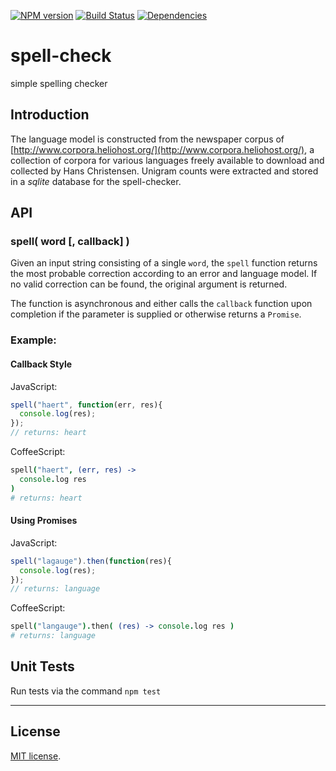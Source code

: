 [![NPM version][npm-image]][npm-url]
[![Build Status][travis-image]][travis-url]
[![Dependencies][dependencies-image]][dependencies-url]

# spell-check
simple spelling checker

## Introduction

The language model is constructed from the newspaper corpus of
[http://www.corpora.heliohost.org/](http://www.corpora.heliohost.org/),
a collection of corpora for various languages freely available to download and
collected by Hans Christensen. Unigram counts were extracted and stored
in a *sqlite* database for the spell-checker.  

## API

### spell( word [, callback] )

Given an input string consisting of a single `word`,
the `spell` function returns the most probable correction according
to an error and language model. If no valid correction can be found,
the original argument is returned.

The function is asynchronous and either calls the `callback` function upon
completion if the parameter is supplied or otherwise
returns a `Promise`.

### Example:

#### Callback Style

JavaScript:
```js
spell("haert", function(err, res){
  console.log(res);
});
// returns: heart 
```

CoffeeScript:
```coffeescript
spell("haert", (err, res) ->
  console.log res
)
# returns: heart 
```

#### Using Promises

JavaScript:
```js
spell("lagauge").then(function(res){
  console.log(res);
});
// returns: language
```

CoffeeScript:
```coffeescript
spell("langauge").then( (res) -> console.log res )
# returns: language
```

## Unit Tests

Run tests via the command `npm test`

---
## License

[MIT license](http://opensource.org/licenses/MIT).

[npm-image]: https://badge.fury.io/js/spell-check.svg
[npm-url]: http://badge.fury.io/js/spell-check

[travis-image]: https://travis-ci.org/Planeshifter/spell-check.svg
[travis-url]: https://travis-ci.org/Planeshifter/spell-check

[dependencies-image]: http://img.shields.io/david/Planeshifter/spell-check.svg
[dependencies-url]: https://david-dm.org/Planeshifter/spell-check
